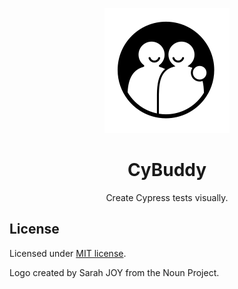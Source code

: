 <p align="center">
	<img src="./web/src/logo.svg" width="200" height="200" />
</p>

<h1 align="center">CyBuddy</h1>
<p align="center">Create Cypress tests visually.</p>

## License

Licensed under [MIT license](LICENSE).

Logo created by Sarah JOY from the Noun Project.
